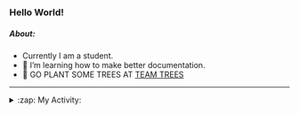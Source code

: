 ### Hello World!

##### About:
- Currently I am a student.
- 🌱 I’m learning how to make better documentation.
- 🌱 GO PLANT SOME TREES AT [TEAM TREES](https://teamtrees.org/)

---
<details>
  <summary>:zap: My Activity:</summary>
  
<!--START_SECTION:waka-->
![Code Time](http://img.shields.io/badge/Code%20Time-1%2C119%20hrs%2018%20mins-blue)

**I'm a Night 🦉** 

```text
🌞 Morning                1439 commits        ██░░░░░░░░░░░░░░░░░░░░░░░   09.36 % 
🌆 Daytime                5312 commits        █████████░░░░░░░░░░░░░░░░   34.57 % 
🌃 Evening                4408 commits        ███████░░░░░░░░░░░░░░░░░░   28.68 % 
🌙 Night                  4209 commits        ███████░░░░░░░░░░░░░░░░░░   27.39 % 
```
📅 **I'm Most Productive on Wednesday** 

```text
Monday                   2304 commits        ████░░░░░░░░░░░░░░░░░░░░░   14.99 % 
Tuesday                  1891 commits        ███░░░░░░░░░░░░░░░░░░░░░░   12.30 % 
Wednesday                3644 commits        ██████░░░░░░░░░░░░░░░░░░░   23.71 % 
Thursday                 1941 commits        ███░░░░░░░░░░░░░░░░░░░░░░   12.63 % 
Friday                   1540 commits        ███░░░░░░░░░░░░░░░░░░░░░░   10.02 % 
Saturday                 1384 commits        ██░░░░░░░░░░░░░░░░░░░░░░░   09.01 % 
Sunday                   2664 commits        ████░░░░░░░░░░░░░░░░░░░░░   17.33 % 
```


📊 **This Week I Spent My Time On** 

```text
🔥 Editors: 
VS Code                  8 hrs 10 mins       █████████████████████████   100.00 % 

🐱‍💻 Projects: 
praise                   4 hrs 2 mins        ████████████░░░░░░░░░░░░░   49.51 % 
ai                       3 hrs 5 mins        █████████░░░░░░░░░░░░░░░░   37.80 % 
CSF22                    35 mins             ██░░░░░░░░░░░░░░░░░░░░░░░   07.24 % 
os-lab                   25 mins             █░░░░░░░░░░░░░░░░░░░░░░░░   05.17 % 
Unknown Project          1 min               ░░░░░░░░░░░░░░░░░░░░░░░░░   00.28 % 
```


 Last Updated on 27/04/2023 19:07:42 UTC
<!--END_SECTION:waka-->
</details>
